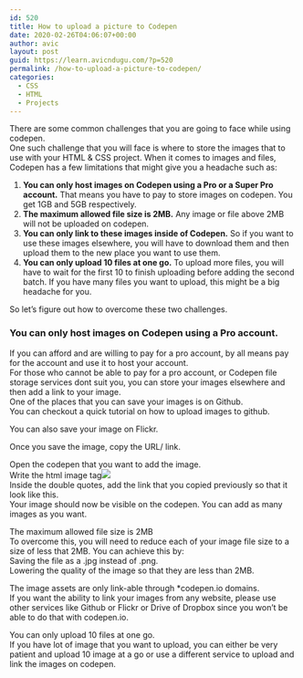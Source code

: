```yaml
---
id: 520
title: How to upload a picture to Codepen
date: 2020-02-26T04:06:07+00:00
author: avic
layout: post
guid: https://learn.avicndugu.com/?p=520
permalink: /how-to-upload-a-picture-to-codepen/
categories:
  - CSS
  - HTML
  - Projects
---
```

There are some common challenges that you are going to face while using codepen.  
One such challenge that you will face is where to store the images that to use with your HTML & CSS project. When it comes to images and files, Codepen has a few limitations that might give you a headache such as:

<!--more-->

<li style="list-style-type: none;">
  <ol>
    <li>
      <strong>You can only host images on Codepen using a Pro or a Super Pro account.</strong> That means you have to pay to store images on codepen. You get 1GB and 5GB respectively.
    </li>
    <li>
      <strong>The maximum allowed file size is 2MB.</strong> Any image or file above 2MB will not be uploaded on codepen.
    </li>
    <li>
      <strong>You can only link to these images inside of Codepen.</strong> So if you want to use these images elsewhere, you will have to download them and then upload them to the new place you want to use them.
    </li>
    <li>
      <strong>You can only upload 10 files at one go.</strong> To upload more files, you will have to wait for the first 10 to finish uploading before adding the second batch. If you have many files you want to upload, this might be a big headache for you.
    </li>
  </ol>
</li>

So let&#8217;s figure out how to overcome these two challenges.

### You can only host images on Codepen using a Pro account.

If you can afford and are willing to pay for a pro account, by all means pay for the account and use it to host your account.  
For those who cannot be able to pay for a pro account, or Codepen file storage services dont suit you, you can store your images elsewhere and then add a link to your image.  
One of the places that you can save your images is on Github.  
You can checkout a quick tutorial on how to upload images to github.

You can also save your image on Flickr.

Once you save the image, copy the URL/ link.

Open the codepen that you want to add the image.  
Write the html image tag![](”)  
Inside the double quotes, add the link that you copied previously so that it look like this.  
Your image should now be visible on the codepen. You can add as many images as you want.

The maximum allowed file size is 2MB  
To overcome this, you will need to reduce each of your image file size to a size of less that 2MB. You can achieve this by:  
Saving the file as a .jpg instead of .png.  
Lowering the quality of the image so that they are less than 2MB.

The image assets are only link-able through *codepen.io domains.  
If you want the ability to link your images from any website, please use other services like Github or Flickr or Drive of Dropbox since you won&#8217;t be able to do that with codepen.io.

You can only upload 10 files at one go.  
If you have lot of image that you want to upload, you can either be very patient and upload 10 image at a go or use a different service to upload and link the images on codepen.